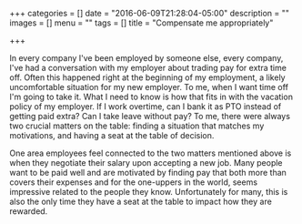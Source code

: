 +++
categories = []
date = "2016-06-09T21:28:04-05:00"
description = ""
images = []
menu = ""
tags = []
title = "Compensate me appropriately"

+++

In every company I've been employed by someone else, every company, I've had a conversation with my employer about trading pay for extra time off.  Often this happened right at the beginning of my employment, a likely uncomfortable situation for my new employer.  To me, when I want time off I'm going to take it.  What I need to know is how that fits in with the vacation policy of my employer.  If I work overtime, can I bank it as PTO instead of getting paid extra?  Can I take leave without pay?  To me, there were always two crucial matters on the table: finding a situation that matches my motivations, and having a seat at the table of decision.

One area employees feel connected to the two matters mentioned above is when they negotiate their salary upon accepting a new job.  Many people want to be paid well and are motivated by finding pay that both more than covers their expenses and for the one-uppers in the world, seems impressive related to the people they know.  Unfortunately for many, this is also the only time they have a seat at the table to impact how they are rewarded.


[1]: [http://www.erikweberconsulting.com/blog/2016/6/12/erik-picks-a-title]
[2]: [http://www.bloomberg.com/news/articles/2016-06-06/ge-studies-scrapping-annual-raise-in-nod-to-shifting-priorities]